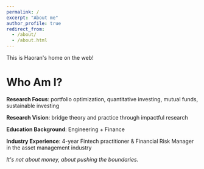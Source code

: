 ```yaml
---
permalink: /
excerpt: "About me"
author_profile: true
redirect_from: 
  - /about/
  - /about.html
---
```


This is Haoran's home on the web!

Who Am I?
======
**Research Focus**: portfolio optimization, quantitative investing, mutual funds, sustainable investing

**Research Vision**: bridge theory and practice through impactful research

**Education Background**: Engineering + Finance

**Industry Experience**: 4-year Fintech practitioner & Financial Risk Manager in the asset management industry

*It's not about money, about pushing the boundaries.*
